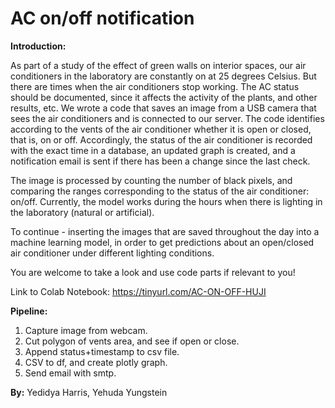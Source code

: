 # **AC on/off notification**

**Introduction:**

As part of a study of the effect of green walls on interior spaces, our air conditioners in the laboratory are constantly on at 25 degrees Celsius.
But there are times when the air conditioners stop working. The AC status should be documented, since it affects the activity of the plants, and other results, etc.
We wrote a code that saves an image from a USB camera that sees the air conditioners and is connected to our server. The code identifies according to the vents of the air conditioner whether it is open or closed, that is, on or off. Accordingly, the status of the air conditioner is recorded with the exact time in a database, an updated graph is created, and a notification email is sent if there has been a change since the last check.

The image is processed by counting the number of black pixels, and comparing the ranges corresponding to the status of the air conditioner: on/off. Currently, the model works during the hours when there is lighting in the laboratory (natural or artificial).

To continue - inserting the images that are saved throughout the day into a machine learning model, in order to get predictions about an open/closed air conditioner under different lighting conditions.

You are welcome to take a look and use code parts if relevant to you!

Link to Colab Notebook: https://tinyurl.com/AC-ON-OFF-HUJI

**Pipeline:**

1. Capture image from webcam.
2. Cut polygon of vents area, and see if open or close.
3. Append status+timestamp to csv file.
4. CSV to df, and create plotly graph.
5. Send email with smtp.


**By:** Yedidya Harris, Yehuda Yungstein
